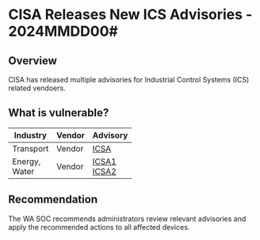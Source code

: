 # CISA Releases New ICS Advisories - 2024MMDD00\#

## Overview

CISA has released multiple advisories for Industrial Control Systems (ICS) related vendoers.

## What is vulnerable?

| Industry            | Vendor | Advisory                          |
| ------------------- | ------ | --------------------------------- |
| Transport           | Vendor | [ICSA](URL)                       |
| Energy, </br> Water | Vendor | [ICSA1](URL1) </br> [ICSA2](URL2) |

## Recommendation

The WA SOC recommends administrators review relevant advisories and apply the recommended actions to all affected devices.
